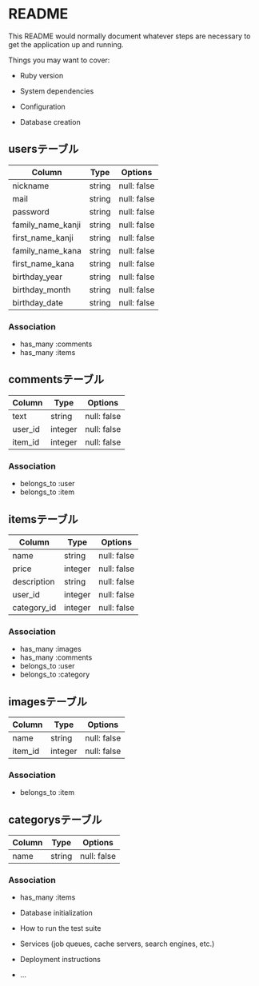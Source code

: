 # README

This README would normally document whatever steps are necessary to get the
application up and running.

Things you may want to cover:

* Ruby version

* System dependencies

* Configuration

* Database creation

## usersテーブル
|Column|Type|Options|
|------|----|-------|
|nickname|string|null: false|
|mail|string|null: false|
|password|string|null: false|
|family_name_kanji|string|null: false|
|first_name_kanji|string|null: false|
|family_name_kana|string|null: false|
|first_name_kana|string|null: false|
|birthday_year|string|null: false|
|birthday_month|string|null: false|
|birthday_date|string|null: false|


### Association
- has_many :comments
- has_many :items



## commentsテーブル
|Column|Type|Options|
|------|----|-------|
|text|string|null: false|
|user_id|integer|null: false|
|item_id|integer|null: false|

### Association
- belongs_to :user
- belongs_to :item



## itemsテーブル
|Column|Type|Options|
|------|----|-------|
|name|string|null: false|
|price|integer|null: false|
|description|string|null: false|
|user_id|integer|null: false|
|category_id|integer|null: false|

### Association
- has_many :images
- has_many :comments
- belongs_to :user
- belongs_to :category



## imagesテーブル
|Column|Type|Options|
|------|----|-------|
|name|string|null: false|
|item_id|integer|null: false|

### Association
- belongs_to :item



## categorysテーブル
|Column|Type|Options|
|------|----|-------|
|name|string|null: false|

### Association
- has_many :items



* Database initialization

* How to run the test suite

* Services (job queues, cache servers, search engines, etc.)

* Deployment instructions

* ...

